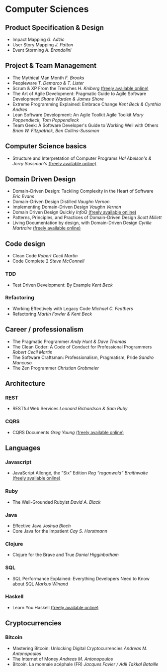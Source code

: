 # Computer Sciences

## Product Specification & Design
 - Impact Mapping _G. Adzic_
 - User Story Mapping _J. Patton_
 - Event Storming _A. Brandolini_

## Project & Team Management
 - The Mythical Man Month _F. Brooks_
 - Peopleware _T. Demarco & T. Lister_
 - Scrum & XP From the Trenches _H. Kniberg_ [(freely available online)](https://www.infoq.com/minibooks/scrum-xp-from-the-trenches-2)
 - The Art of Agile Development: Pragmatic Guide to Agile Software Development _Shane Warden & James Shore_
 - Extreme Programming Explained: Embrace Change _Kent Beck & Cynthia Andres_ 
 - Lean Software Development: An Agile Toolkit Agile Toolkit _Mary Poppendieck, Tom Poppendieck_
 - Team Geek: A Software Developer's Guide to Working Well with Others _Brian W. Fitzpatrick, Ben Collins-Sussman_

## Computer Science basics
 - Structure and Interpretation of Computer Programs _Hal Abelson's & Jerry Sussman's_ [(freely available online)](https://mitpress.mit.edu/sicp/full-text/book/book.html)

## Domain Driven Design
 - Domain-Driven Design: Tackling Complexity in the Heart of Software _Eric Evans_
 - Domain-Driven Design Distilled _Vaughn Vernon_
 - Implementing Domain-Driven Design _Vaughn Vernon_
 - Domain Driven Design Quickly _InfoQ_ [(freely available online)](https://www.infoq.com/minibooks/domain-driven-design-quickly)
 - Patterns, Principles, and Practices of Domain-Driven Design _Scott Millett_
 - Living Documentation by design, with Domain-Driven Design _Cyrille Martraire_ [(freely available online)](https://leanpub.com/livingdocumentation)

## Code design
 - Clean Code _Robert Cecil Martin_
 - Code Complete 2 _Steve McConnell_

### TDD
 - Test Driven Development: By Example _Kent Beck_

### Refactoring
 - Working Effectively with Legacy Code _Michael C. Feathers_
 - Refactoring _Martin Fowler & Kent Beck_

## Career / professionalism
 - The Pragmatic Programmer _Andy Hunt & Dave Thomas_
 - The Clean Coder: A Code of Conduct for Professional Programmers _Robert Cecil Martin_
 - The Software Craftsman: Professionalism, Pragmatism, Pride _Sandro Mancuso_
 - The Zen Programmer _Christian Grobmeier_

## Architecture

### REST
 - RESTful Web Services _Leonard Richardson & Sam Ruby_

### CQRS
 - CQRS Documents _Greg Young_ [(freely available online)](https://cqrs.files.wordpress.com/2010/11/cqrs_documents.pdf)

## Languages

### Javascript
 - JavaScript Allongé, the "Six" Edition _Reg “raganwald” Braithwaite_ [(freely available online)](https://leanpub.com/javascriptallongesix/read)

### Ruby
 - The Well-Grounded Rubyist _David A. Black_

### Java
 - Effective Java _Joshua Bloch_
 - Core Java for the Impatient _Cay S. Horstmann_

### Clojure
 - Clojure for the Brave and True _Daniel Higginbotham_

### SQL
 - SQL Performance Explained: Everything Developers Need to Know about SQL _Markus Winand_

### Haskell
 - Learn You Haskell [(freely available online)](http://learnyouahaskell.com/chapters)

## Cryptocurrencies

### Bitcoin
 - Mastering Bitcoin: Unlocking Digital Cryptocurrencies _Andreas M. Antonopoulos_
 - The Internet of Money _Andreas M. Antonopoulos_
 - Bitcoin. La monnaie acéphale (FR) _Jacques Favier / Adli Takkal Bataille_


